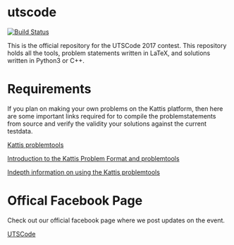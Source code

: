 # utscode
[![Build Status](https://travis-ci.org/wgma00/utscode.svg?branch=master)](https://travis-ci.org/wgma00/utscode)

This is the official repository for the UTSCode 2017 contest. This repository holds 
all the tools, problem statements written in LaTeX, and solutions written in Python3
 or C++.
 
 
# Requirements
If you plan on making your own problems on the Kattis platform, then here are some 
important links required for to compile the problemstatements from source and verify
the validity your solutions against the current testdata.

[Kattis problemtools](https://github.com/Kattis/problemtools)

[Introduction to the Kattis Problem Format and problemtools](http://problemarchive.org/wiki/index.php/Introduction_to_the_Kattis_Problem_Format)

[Indepth information on using the Kattis problemtools](http://problemarchive.org/wiki/index.php/Problem_Format)


# Offical Facebook Page 
Check out our official facebook page where we post updates on the event. 

[UTSCode](facebook.com/utscode)